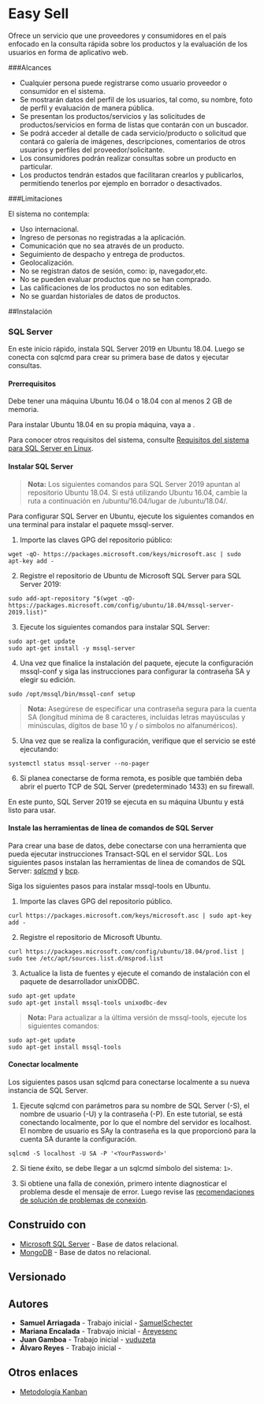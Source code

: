 # Easy Sell

Ofrece un servicio que une proveedores y consumidores en el país enfocado en la consulta rápida sobre los productos y la evaluación de los usuarios en forma de aplicativo web.

###Alcances

* Cualquier persona puede registrarse como usuario proveedor o consumidor en el sistema.
* Se mostrarán datos del perfil de los usuarios, tal como, su nombre, foto de perfil y evaluación de manera pública.
* Se presentan los productos/servicios y las solicitudes de productos/servicios en forma de listas que contarán con un buscador.
* Se podrá acceder al detalle de cada servicio/producto o solicitud que contará co galería de imágenes, descripciones, comentarios de otros usuarios y perfiles del proveedor/solicitante.
* Los consumidores podrán realizar consultas sobre un producto en particular.
* Los productos tendrán estados que facilitaran crearlos y publicarlos, permitiendo tenerlos por ejemplo en borrador o desactivados.

###Limitaciones

El sistema no contempla:

* Uso internacional.
* Ingreso de personas no registradas a la aplicación.
* Comunicación que no sea através de un producto.
* Seguimiento de despacho y entrega de productos.
* Geolocalización.
* No se registran datos de sesión, como: ip, navegador,etc.
* No se pueden evaluar productos que no se han comprado.
* Las calificaciones de los productos no son editables.
* No se guardan historiales de datos de productos.

##Instalación

### SQL Server

En este inicio rápido, instala SQL Server 2019 en Ubuntu 18.04. Luego se conecta con sqlcmd para crear su primera base de datos y ejecutar consultas.

#### Prerrequisitos

Debe tener una máquina Ubuntu 16.04 o 18.04 con al menos 2 GB de memoria.

Para instalar Ubuntu 18.04 en su propia máquina, vaya a[](http://releases.ubuntu.com/bionic/) .

Para conocer otros requisitos del sistema, consulte [Requisitos del sistema para SQL Server en Linux](https://docs.microsoft.com/en-us/sql/linux/sql-server-linux-setup?view=sql-server-ver15#system).

#### Instalar SQL Server

>**Nota:** Los siguientes comandos para SQL Server 2019 apuntan al repositorio Ubuntu 18.04. Si está utilizando Ubuntu 16.04, cambie la ruta a continuación en /ubuntu/16.04/lugar de /ubuntu/18.04/.

Para configurar SQL Server en Ubuntu, ejecute los siguientes comandos en una terminal para instalar el paquete mssql-server.

1. Importe las claves GPG del repositorio público:

`wget -qO- https://packages.microsoft.com/keys/microsoft.asc | sudo apt-key add -`

2. Registre el repositorio de Ubuntu de Microsoft SQL Server para SQL Server 2019:

`sudo add-apt-repository "$(wget -qO- https://packages.microsoft.com/config/ubuntu/18.04/mssql-server-2019.list)"`

3. Ejecute los siguientes comandos para instalar SQL Server:
```
sudo apt-get update
sudo apt-get install -y mssql-server
```

4. Una vez que finalice la instalación del paquete, ejecute la configuración mssql-conf y siga las instrucciones para configurar la contraseña SA y elegir su edición.

`sudo /opt/mssql/bin/mssql-conf setup`

>**Nota:** Asegúrese de especificar una contraseña segura para la cuenta SA (longitud mínima de 8 caracteres, incluidas letras mayúsculas y minúsculas, dígitos de base 10 y / o símbolos no alfanuméricos).

5. Una vez que se realiza la configuración, verifique que el servicio se esté ejecutando:

`systemctl status mssql-server --no-pager`

6. Si planea conectarse de forma remota, es posible que también deba abrir el puerto TCP de SQL Server (predeterminado 1433) en su firewall.

En este punto, SQL Server 2019 se ejecuta en su máquina Ubuntu y está listo para usar.

#### Instale las herramientas de línea de comandos de SQL Server

Para crear una base de datos, debe conectarse con una herramienta que pueda ejecutar instrucciones Transact-SQL en el servidor SQL. Los siguientes pasos instalan las herramientas de línea de comandos de SQL Server: [sqlcmd](https://docs.microsoft.com/en-us/sql/tools/sqlcmd-utility?view=sql-server-ver15) y [bcp](https://docs.microsoft.com/en-us/sql/tools/bcp-utility?view=sql-server-ver15).

Siga los siguientes pasos para instalar mssql-tools en Ubuntu.

1. Importe las claves GPG del repositorio público.

`curl https://packages.microsoft.com/keys/microsoft.asc | sudo apt-key add -`

2. Registre el repositorio de Microsoft Ubuntu.

`curl https://packages.microsoft.com/config/ubuntu/18.04/prod.list | sudo tee /etc/apt/sources.list.d/msprod.list`

3. Actualice la lista de fuentes y ejecute el comando de instalación con el paquete de desarrollador unixODBC.
```
sudo apt-get update 
sudo apt-get install mssql-tools unixodbc-dev
```
>**Nota:** Para actualizar a la última versión de mssql-tools, ejecute los siguientes comandos:
```
sudo apt-get update 
sudo apt-get install mssql-tools
```
#### Conectar localmente

Los siguientes pasos usan sqlcmd para conectarse localmente a su nueva instancia de SQL Server.

1. Ejecute sqlcmd con parámetros para su nombre de SQL Server (-S), el nombre de usuario (-U) y la contraseña (-P). En este tutorial, se está conectando localmente, por lo que el nombre del servidor es localhost. El nombre de usuario es SAy la contraseña es la que proporcionó para la cuenta SA durante la configuración.

`sqlcmd -S localhost -U SA -P '<YourPassword>'`

2. Si tiene éxito, se debe llegar a un sqlcmd símbolo del sistema: `1>`.

3. Si obtiene una falla de conexión, primero intente diagnosticar el problema desde el mensaje de error. Luego revise las [recomendaciones de solución de problemas de conexión](https://docs.microsoft.com/en-us/sql/linux/sql-server-linux-troubleshooting-guide?view=sql-server-ver15#connection).

## Construido con

* [Microsoft SQL Server](https://www.microsoft.com/es-es/sql-server/sql-server-2019) - Base de datos relacional.
* [MongoDB](https://www.mongodb.com/) - Base de datos no relacional.

## Versionado


## Autores

* **Samuel Arriagada** - Trabajo inicial - [SamuelSchecter](https://github.com/SamuelSchecter)
* **Mariana Encalada** - Trabvajo inicial - [Areyesenc](https://github.com/Areyesenc)
* **Juan Gamboa** - Trabajo inicial - [vuduzeta](https://github.com/vuduzeta)
* **Álvaro Reyes** - Trabajo inicial - []()

## Otros enlaces

* [Metodología Kanban]()

